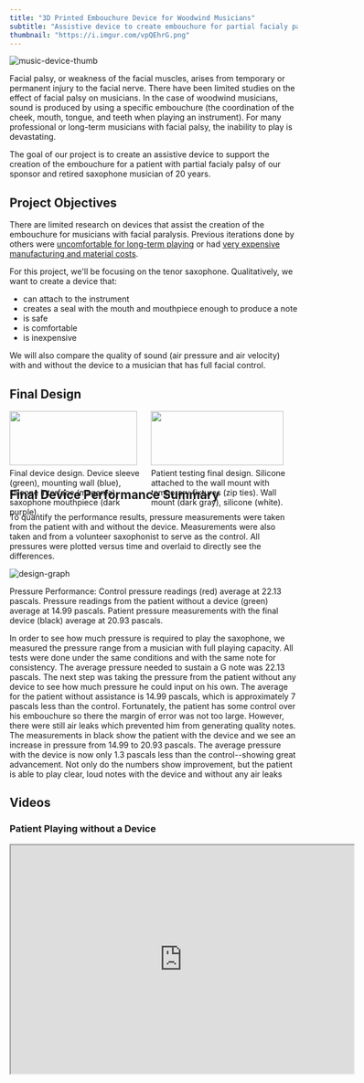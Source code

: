 ```yaml
---
title: "3D Printed Embouchure Device for Woodwind Musicians"
subtitle: "Assistive device to create embouchure for partial facialy palsy"
thumbnail: "https://i.imgur.com/vpQEhrG.png"
---
```


![music-device-thumb](https://i.imgur.com/vpQEhrG.png)


Facial palsy, or weakness of the facial muscles, arises from temporary or permanent injury to the facial nerve. There have been limited studies on the effect of facial palsy on musicians. In the case of woodwind musicians, sound is produced by using a specific embouchure (the coordination of the cheek, mouth, tongue, and teeth when playing an instrument). For many professional or long-term musicians with facial palsy, the inability to play is devastating. 


The goal of our project is to create an assistive device to support the creation of the embouchure for a patient with partial facialy palsy of our sponsor and retired saxophone musician of 20 years.

## Project Objectives

There are limited research on devices that assist the creation of the embouchure for musicians with facial paralysis. Previous iterations done by others were [uncomfortable for long-term playing](https://www.saxontheweb.net/threads/tools-for-facial-paralysis-and-playing-the-saxophone.157990/) or had [very expensive manufacturing and material costs](https://www.sciencedirect.com/science/article/abs/pii/S0022391315001791?via%3Dihub). 

For this project, we'll be focusing on the tenor saxophone. Qualitatively, we want to create a device that: 

* can attach to the instrument
* creates a seal with the mouth and mouthpiece enough to produce a note
* is safe 
* is comfortable
* is inexpensive 

We will also compare the quality of sound (air pressure and air velocity) with and without the device to a musician that has full facial control. 

## Final Design
<div style="display: flex; justify-content: space-between;">
    <div>
        <img src="https://i.imgur.com/JYMhN6U.png" style="width: 95%;">
        <figcaption>Final device design. Device sleeve (green), mounting wall (blue), silicone interface (magenta), saxophone mouthpiece (dark purple).</figcaption>
    </div>  
    <div>
        <img src="https://i.imgur.com/yhf2Q1i.png" style="width: 95%;">
        <figcaption>Patient testing final design. Silicone attached to the wall mount with temporary fixtures (zip ties). Wall mount  (dark gray), silicone (white).</figcaption>
    </div>
</div>

## Final Device Performance Summary

To quantify the performance results, pressure measurements were taken from the patient with and without the device. Measurements were also taken and from a volunteer saxophonist to serve as the control.  All pressures were plotted versus time and overlaid to directly see the differences. 

![design-graph](https://i.imgur.com/ECcNPe0.png)
<figcaption>Pressure Performance: Control pressure readings (red) average at 22.13 pascals. Pressure readings from the patient without a device (green) average at 14.99 pascals. Patient pressure measurements with the final device (black) average at 20.93 pascals. </figcaption>

In order to see how much pressure is required to play the saxophone, we measured the pressure range from a musician with full playing capacity. All tests were done under the same conditions and with the same note for consistency. The average pressure needed to sustain a G note was 22.13 pascals. The next step was taking the pressure from the patient without any device to see how much pressure he could input on his own. The average for the patient without assistance is 14.99 pascals, which is approximately 7 pascals less than the control. Fortunately, the patient has some control over his embouchure so there the margin of error was not too large. However, there were still air leaks which prevented him from generating quality notes. The measurements in black show the patient with the device and we see an increase in pressure from 14.99 to 20.93 pascals. The average pressure with the device is now only 1.3 pascals less than the control--showing great advancement. Not only do the numbers show improvement, but the patient is able to play clear, loud notes with the device and without any air leaks

## Videos
<div> 
    <div>
        <h3>Patient Playing without a Device</h3>
        <iframe width="600" height="400" src="https://drive.google.com/file/d/1e71TYg2zZhPJPVs3CJEeabJWWd0pkspX/view?usp=share_link">
    </div>
    <div>
        <h3>Patient Playing with Final Device</h3>
        <iframe width="600" height="400" src="https://drive.google.com/file/d/1vhlnbmqRhlCq4zPOzq7OLvRDFH6dAjTl/view?usp=sharing">
    </div>
    <div>
        <h3>Jared Test</h3>
        <iframe width="600" height="400" src="https://drive.google.com/file/d/1nbupbCcN0lGoQDQ3o3WaRNNh1sSYItUd/view?usp=share_link">
    </div>
    
</div>

## Documents
<div class="container" style=""> 
    <div style="">
        <h3>Final Project Research Paper</h3>
        <iframe width="400" height="500" src="https://drive.google.com/file/d/1Tqb0VUNd9hW4ggErWagCwMkEsc44W-fi/view?usp=share_link">
    </div>
    <div style="">
        <h3>Final Project Poster</h3>
        <iframe width="400" height="500" src="https://drive.google.com/file/d/1VwNzwDO98irLDcICQWzldgvdDUf9A0vt/view?usp=sharing">
    </div>
    <div style="">
        <h3>Executive Summary</h3>
        <iframe width="400" height="500" src="https://drive.google.com/file/d/14c7AUa_FggeBGzp5uZyvAYFUpGLeAeiP/view?usp=sharing">
    </div>
    <div style="">
        <h3>Individual Component Analysis: Model Generation</h3>
        <iframe width="400" height="500" src="https://drive.google.com/file/d/1SKNHbyCQIwhDukB2Fgnu0IULZ98NA_DW/view?usp=sharing">
    </div>
    <div style="">
        <h3>Jared Test</h3>
        <iframe src="https://docs.google.com/presentation/d/e/2PACX-1vT2zTUbTZGMoiW8wkR0gxj_9s2FtaOBvmI9_OGTq3pLhtsheZRer8_SC2wRFFk9LtTBuRncksqDx6sT/embed?start=false&loop=false&delayms=3000" frameborder="0" width="960" height="569" allowfullscreen="true" mozallowfullscreen="true" webkitallowfullscreen="true"></iframe>
    </div>
</div>



